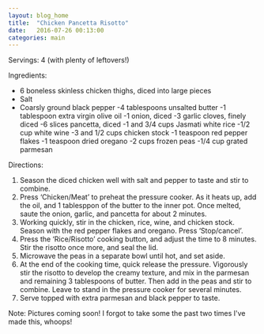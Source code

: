 ```yaml
---
layout: blog_home
title:  "Chicken Pancetta Risotto"
date:   2016-07-26 00:13:00
categories: main
---
```

Servings: 4 (with plenty of leftovers!)

Ingredients:
-   6 boneless skinless chicken thighs, diced into large pieces
-   Salt
- Coarsly ground black pepper
-4 tablespoons unsalted butter
-1 tablespoon extra virgin olive oil
-1 onion, diced
-3 garlic cloves, finely diced
-6 slices pancetta, diced
-1 and 3/4 cups Jasmati white rice
-1/2 cup white wine
-3 and 1/2 cups chicken stock
-1 teaspoon red pepper flakes
-1 teaspoon dried oregano
-2 cups frozen peas
-1/4 cup grated parmesan

Directions:
1. Season the diced chicken well with salt and pepper to taste and stir to combine.
2. Press ‘Chicken/Meat’ to preheat the pressure cooker. As it heats up, add the oil, and 1 tablesppon of the butter to the inner pot. Once melted, saute the onion, garlic, and pancetta for about 2 minutes.
3. Working quickly, stir in the chicken, rice, wine, and chicken stock. Season with the red pepper flakes and oregano. Press ‘Stop/cancel’.
4. Press the ‘Rice/Risotto’ cooking button, and adjust the time to 8 minutes. Stir the risotto once more, and seal the lid.
5. Microwave the peas in a separate bowl until hot, and set aside.
6. At the end of the cooking time, quick release the pressure. Vigorously stir the risotto to develop the creamy texture, and mix in the parmesan and remaining 3 tablespoons of butter. Then add in the peas and stir to combine. Leave to stand in the pressure cooker for several minutes.
7. Serve topped with extra parmesan and black pepper to taste.

Note: Pictures coming soon! I forgot to take some the past two times I've made this, whoops!
